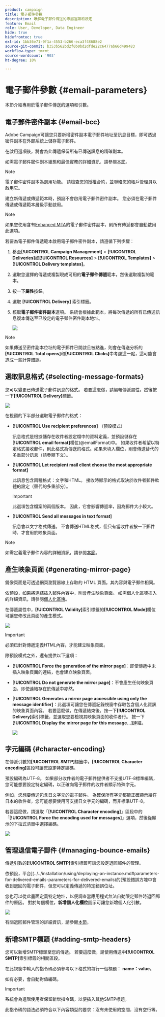 ```yaml
---
product: campaign
title: 電子郵件參數
description: 瞭解電子郵件傳送的專屬選項和設定
feature: Email
role: User, Developer, Data Engineer
hide: true
hidefromtoc: true
exl-id: 1bb36e71-9f1a-4553-b266-eca3f48688e2
source-git-commit: b353b562bd2f0b0bd2dfde22c6477ab66d499483
workflow-type: tm+mt
source-wordcount: '903'
ht-degree: 10%

---
```


# 電子郵件參數 {#email-parameters}

本節介紹專用於電子郵件傳送的選項和引數。

## 電子郵件密件副本 {#email-bcc}

Adobe Campaign可讓您只要新增密件副本電子郵件地址至訊息目標，即可透過密件副本在外部系統上儲存電子郵件。

在啟用選項後，將會為此傳遞保留所有已傳送訊息的精確副本。

如需電子郵件密件副本組態和最佳實務的詳細資訊，請參閱[本節](../../installation/using/email-archiving.md)。

>[!NOTE]
>
>電子郵件密件副本為選用功能。 請檢查您的授權合約，並聯絡您的帳戶管理員以啟用它。

建立新傳遞或傳遞範本時，預設不會啟用電子郵件密件副本。 您必須在電子郵件傳遞或傳遞範本層級手動啟用。

>[!NOTE]
>
>如果您使用含有[Enhanced MTA](sending-with-enhanced-mta.md)的電子郵件密件副本，則所有傳遞都會自動啟用此選項。

若要為電子郵件傳遞範本啟用電子郵件密件副本，請遵循下列步驟：

1. 移至&#x200B;**[!UICONTROL Campaign Management]** > **[!UICONTROL Deliveries]**&#x200B;或&#x200B;**[!UICONTROL Resources]** > **[!UICONTROL Templates]** > **[!UICONTROL Delivery templates]**。
1. 選取您選擇的傳遞或複製現成可用的&#x200B;**電子郵件傳遞**&#x200B;範本，然後選取複製的範本。
1. 按一下&#x200B;**屬性**&#x200B;按鈕。
1. 選取 **[!UICONTROL Delivery]** 索引標籤。
1. 核取&#x200B;**電子郵件密件副本**&#x200B;選項。 系統會根據此範本，將每次傳遞的所有已傳送訊息復本傳送至已設定的電子郵件密件副本地址。

   ![](assets/s_ncs_user_wizard_archiving.png)

>[!NOTE]
>
>如果傳送至密件副本位址的電子郵件已開啟且被點進，則會在傳送分析的&#x200B;**[!UICONTROL Total opens]**&#x200B;和&#x200B;**[!UICONTROL Clicks]**&#x200B;中考慮這一點，這可能會造成一些計算錯誤。

## 選取訊息格式 {#selecting-message-formats}

您可以變更已傳送電子郵件訊息的格式。 若要這麼做，請編輯傳遞屬性，然後按一下&#x200B;**[!UICONTROL Delivery]**&#x200B;標籤。

![](assets/s_ncs_user_wizard_email_param.png)

在視窗的下半部分選取電子郵件的格式：

* **[!UICONTROL Use recipient preferences]** （預設模式）

  訊息格式是根據儲存在收件者設定檔中的資料定義，並預設儲存在&#x200B;**[!UICONTROL email format]**&#x200B;欄位(@emailFormat)中。 如果收件者希望以特定格式接收郵件，則此格式為傳送的格式。如果未填入欄位，則會傳送替代的多重部分訊息（請參閱下文）。

* **[!UICONTROL Let recipient mail client choose the most appropriate format]**

  此訊息包含兩種格式：文字和HTML。 接收時顯示的格式取決於收件者郵件軟體的設定（替代的多重部分）。

  >[!IMPORTANT]
  >
  >此選項包含檔案的兩個版本。 因此，它會影響傳遞率，因為郵件大小較大。

* **[!UICONTROL Send all messages in text format]**

  訊息會以文字格式傳送。 不會傳送HTML格式，但只有當收件者按一下郵件時，才會用於映象頁面。

>[!NOTE]
>
>如需定義電子郵件內容的詳細資訊，請參閱[本節](defining-the-email-content.md)。

## 產生映象頁面 {#generating-mirror-page}

鏡像頁面是可透過網頁瀏覽器線上存取的 HTML 頁面。其內容與電子郵件相同。

依預設，如果將連結插入郵件內容中，則會產生映象頁面。 如需個人化區塊插入的詳細資訊，請參閱[個人化區塊](personalization-blocks.md)。

在傳遞屬性中，**[!UICONTROL Validity]**&#x200B;索引標籤的&#x200B;**[!UICONTROL Mode]**&#x200B;欄位可讓您修改此頁面的產生模式。

![](assets/s_ncs_user_wizard_miror_page_mode.png)

>[!IMPORTANT]
>
>必須已針對傳遞定義HTML內容，才能建立映象頁面。

除預設模式之外，還有提供以下選項：

* **[!UICONTROL Force the generation of the mirror page]**：即使傳遞中未插入映象頁面的連結，也會建立映象頁面。
* **[!UICONTROL Do not generate the mirror page]**：不會產生任何映象頁面，即使連結存在於傳遞中亦然。
* **[!UICONTROL Generates a mirror page accessible using only the message identifier]**：此選項可讓您在傳遞記錄視窗中存取包含個人化資訊的映象頁面內容。 若要這麼做，在傳遞結束後，按一下&#x200B;**[!UICONTROL Delivery]**&#x200B;索引標籤，並選取您要檢視其映象頁面的收件者行。 按一下&#x200B;**[!UICONTROL Display the mirror page for this message...]**&#x200B;連結。

  ![](assets/s_ncs_user_wizard_miror_page_link.png)

## 字元編碼 {#character-encoding}

在傳遞引數的&#x200B;**[!UICONTROL SMTP]**&#x200B;標籤中，**[!UICONTROL Character encoding]**&#x200B;區段可讓您設定特定編碼。

預設編碼為UTF-8。 如果部分收件者的電子郵件提供者不支援UTF-8標準編碼，您可能想要設定特定編碼，以正確向電子郵件的收件者顯示特殊字元。

例如，您想要傳送包含日文字元的電子郵件。 為確保所有字元都能正確顯示給在日本的收件者，您可能想要使用可支援日文字元的編碼，而非標準UTF-8。

若要這麼做，請選取「**[!UICONTROL Character encoding]**」區段中的「**[!UICONTROL Force the encoding used for messages]**」選項，然後從顯示的下拉式清單中選擇編碼。

![](assets/s_ncs_user_email_del_properties_smtp_tab_encoding.png)

## 管理退信電子郵件 {#managing-bounce-emails}

傳遞引數的&#x200B;**[!UICONTROL SMTP]**&#x200B;索引標籤可讓您設定退回郵件的管理。

依預設，平台](../../installation/using/deploying-an-instance.md#parameters-for-delivered-emails-parameters-for-delivered-emails)的[預設錯誤方塊中會收到退回的電子郵件，但您可以定義傳遞的特定錯誤位址。

您也可以從此畫面定義特定地址，以便調查當應用程式無法自動限定郵件時退回郵件的原因。 對於每個欄位，**新增個人化欄位**&#x200B;圖示可讓您新增個人化引數。

![](assets/s_ncs_user_email_del_properties_smtp_tab.png)

有關退回郵件管理的詳細資訊，請參閱[本節](understanding-delivery-failures.md#bounce-mail-management)。

## 新增SMTP標頭 {#adding-smtp-headers}

您可以新增SMTP標頭至您的傳遞。 若要這麼做，請使用傳送中&#x200B;**[!UICONTROL SMTP]**&#x200B;索引標籤的相關區段。

在此視窗中輸入的指令碼必須參考以下格式的每行一個標題： **name：value**。

如有必要，會自動對值編碼。

>[!IMPORTANT]
>
>系統會為進階使用者保留新增指令碼，以便插入其他SMTP標題。
>
>此指令碼的語法必須符合以下內容類型的要求：沒有未使用的空間，沒有空行等。
